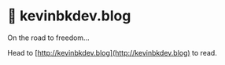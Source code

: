 # 👋 kevinbkdev.blog

On the road to freedom...

Head to [http://kevinbkdev.blog](http://kevinbkdev.blog) to read.
